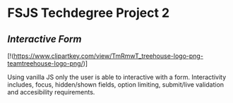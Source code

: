 # FSJS Techdegree Project 2
## _Interactive Form_

[!(https://www.clipartkey.com/view/TmRmwT_treehouse-logo-png-teamtreehouse-logo-png/)]

 Using vanilla JS only the user is able to interactive with a form.  Interactivity includes, focus, hidden/shown fields, option limiting, submit/live validation and accesibility requirements.
